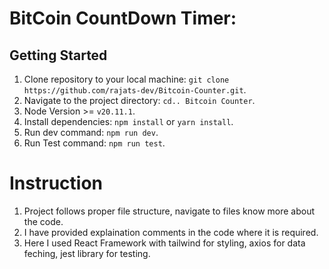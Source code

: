 # BitCoin CountDown Timer:

## Getting Started

1. Clone repository to your local machine: `git clone https://github.com/rajats-dev/Bitcoin-Counter.git`.
2. Navigate to the project directory: `cd.. Bitcoin Counter`.
3. Node Version >= `v20.11.1`.
4. Install dependencies: `npm install` or `yarn install`.
5. Run dev command: `npm run dev`.
6. Run Test command: `npm run test`.

# Instruction

1. Project follows proper file structure, navigate to files know more about the code.
2. I have provided explaination comments in the code where it is required.
3. Here I used React Framework with tailwind for styling, axios for data feching, jest library for testing.
